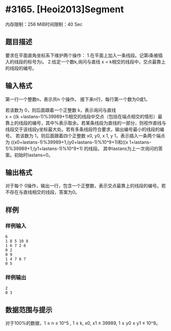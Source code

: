 # #3165. [Heoi2013]Segment

内存限制：256 MiB时间限制：40 Sec

## 题目描述

要求在平面直角坐标系下维护两个操作： 
1.在平面上加入一条线段。记第i条被插入的线段的标号为i。 
2.给定一个数k,询问与直线 x = k相交的线段中，交点最靠上的线段的编号。  

## 输入格式

 
第一行一个整数n，表示共n 个操作。 
接下来n行，每行第一个数为0或1。 
 
若该数为 0，则后面跟着一个正整数 k，表示询问与直线  
x = ((k +lastans&ndash;1)%39989+1)相交的线段中交点（包括在端点相交的情形）最靠上的线段的编号，其中%表示取余。若某条线段为直线的一部分，则视作直线与线段交于该线段y坐标最大处。若有多条线段符合要求，输出编号最小的线段的编号。 
若该数为 1，则后面跟着四个正整数 x0, y0, x 1, y 1，表示插入一条两个端点为 
((x0+lastans-1)%39989+1,(y0+lastans-1)%10^9+1)和((x
1+lastans-1)%39989+1,(y1+lastans-1)%10^9+1) 的线段。 
其中lastans为上一次询问的答案。初始时lastans=0。 
 
 

## 输出格式

对于每个 0操作，输出一行，包含一个正整数，表示交点最靠上的线段的编号。若不存在与直线相交的线段，答案为0。 

## 样例

### 样例输入

    
    6 
    1 8 5 10 8
    1 6 7 2 6
    0 2
    0 9
    1 4 7 6 7
    0 5
     
    

### 样例输出

    
    2 
    0 3 
     
     
    

## 数据范围与提示

对于100%的数据，1 &le; n &le; 10^5 , 1 &le;  k, x0, x1 &le; 39989, 1 &le; y0 &le; y1 &le; 10^9。
